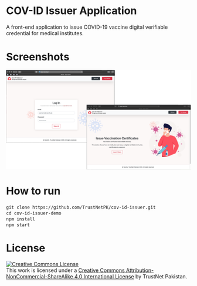 # COV-ID Issuer Application
A front-end application to issue COVID-19 vaccine digital verifiable credential for medical institutes.

# Screenshots

![visual](issuer-visual.png)

# How to run
```
git clone https://github.com/TrustNetPK/cov-id-issuer.git
cd cov-id-issuer-demo
npm install
npm start
```

# License
<a rel="license" href="http://creativecommons.org/licenses/by-nc-sa/4.0/"><img alt="Creative Commons License" style="border-width:0" src="https://i.creativecommons.org/l/by-nc-sa/4.0/88x31.png" /></a><br />This work is licensed under a <a rel="license" href="http://creativecommons.org/licenses/by-nc-sa/4.0/">Creative Commons Attribution-NonCommercial-ShareAlike 4.0 International License</a> by TrustNet Pakistan.
